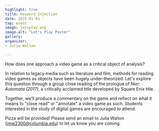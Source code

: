 ```yaml
---
highlight: true
title: Keyword Injection
date: 2025-01-01
tag: event
image: letsplay.png
image-alt: "Let's Play Poster"
gallery:
organizer:
- Julia Walton

---
```


How does one approach a video game as a critical object of analysis?

In relation to legacy media such as literature and film, methods for reading video games as
objects have been hugely under-theorized. Let's explore this question through a group close
reading of the prologue of *Nier: Automata (2017)*, a critically acclaimed title developed by
Square Enix title.

Together, we'll produce a commentary on the game and reflect on what it means to "close read"
or "annotate" a video game as such. Students interested in the study of digital games are
encouraged to attend.

Pizza will be provided! Please send an email to Julia Walton (jmw2300@columbia.edu) to let us
know you are coming.

